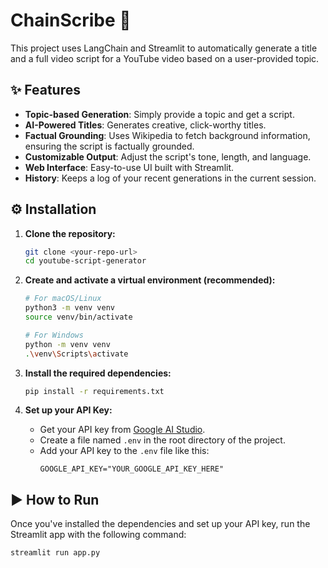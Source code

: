 # ChainScribe 🚀

This project uses LangChain and Streamlit to automatically generate a title and a full video script for a YouTube video based on a user-provided topic.

## ✨ Features

-   **Topic-based Generation**: Simply provide a topic and get a script.
-   **AI-Powered Titles**: Generates creative, click-worthy titles.
-   **Factual Grounding**: Uses Wikipedia to fetch background information, ensuring the script is factually grounded.
-   **Customizable Output**: Adjust the script's tone, length, and language.
-   **Web Interface**: Easy-to-use UI built with Streamlit.
-   **History**: Keeps a log of your recent generations in the current session.

## ⚙️ Installation

1.  **Clone the repository:**
    ```bash
    git clone <your-repo-url>
    cd youtube-script-generator
    ```

2.  **Create and activate a virtual environment (recommended):**
    ```bash
    # For macOS/Linux
    python3 -m venv venv
    source venv/bin/activate

    # For Windows
    python -m venv venv
    .\venv\Scripts\activate
    ```

3.  **Install the required dependencies:**
    ```bash
    pip install -r requirements.txt
    ```

4.  **Set up your API Key:**
    -   Get your API key from [Google AI Studio](https://makersuite.google.com/app/apikey).
    -   Create a file named `.env` in the root directory of the project.
    -   Add your API key to the `.env` file like this:
        ```
        GOOGLE_API_KEY="YOUR_GOOGLE_API_KEY_HERE"
        ```

## ▶️ How to Run

Once you've installed the dependencies and set up your API key, run the Streamlit app with the following command:

```bash
streamlit run app.py
